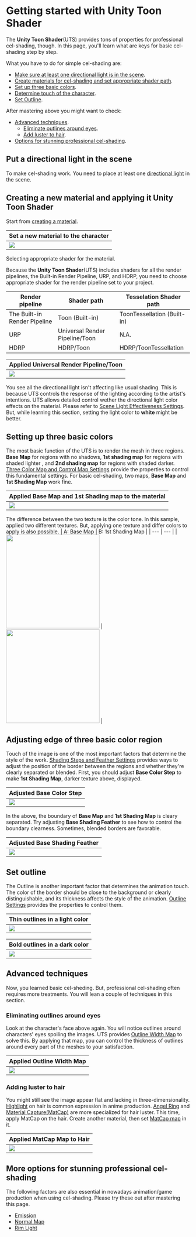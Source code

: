 # Getting started with Unity Toon Shader

The **Unity Toon Shader**(UTS) provides tons of properties for professional cel-shading, though. In this page, you'll learn what are keys for basic cel-shading step by step. 

What you have to do for simple cel-shading are:
* [Make sure at least one directional light is in the scene](#put-a-directional-light-in-the-scene).
* [Create materials for cel-shading and set appropriate shader path](#creating-a-new-material-and-applying-it-unity-toon-shader).
* [Set up three basic colors](#setting-up-three-basic-colors).
* [Determine touch of the character](#adjusting-edge-of-three-basic-color-region).
* [Set Outline](#set-outline).

After mastering above you might want to check:
* [Advanced techniques](#advanced-techniques).
  * [Eliminate outlines around eyes](#eliminating-outlines-around-eyes).
  * [Add luster to hair](#adding-luster-to-hair).
* [Options for stunning professional cel-shading](#more-options-for-stunning-professional-cel-shading).


## Put a directional light in the scene
To make cel-shading work. You need to place at least one [directional light](https://docs.unity3d.com/2022.2/Documentation/Manual/Lighting.html) in the scene.

## Creating a new material and applying it Unity Toon Shader

Start from [creating a material](https://docs.unity3d.com/2022.2/Documentation/Manual/materials-introduction.html).

| Set a new material to the character | 
| --- | 
| <img src="images/UrpLitMaterial.png"> | 

Selecting appropriate shader for the material. 

Because the **Unity Toon Shader**(UTS) includes shaders for all the render pipelines, the Built-in Render Pipeline, URP, and HDRP, you need to choose appropriate shader for the render pipeline set to your project.

| Render pipeline | Shader path | Tesselation Shader path |
|----|----|----|
|The Built-in Render Pipeline | Toon (Built-in) | ToonTessellation (Built-in) |
|URP | Universal Render Pipeline/Toon | N.A. |
|HDRP | HDRP/Toon | HDRP/ToonTessellation

| Applied Universal Render Pipeline/Toon | 
| --- | 
| <img src="images/AppliedUTS.png"> | 

You see all the directional light isn't affecting like usual shading. This is because UTS controls the response of the lighting according to the artist's intentions. UTS allows detailed control wether the directional light color effects on the material. Please refer to [Scene Light Effectiveness Settings](SceneLight.md). But, while learning this section, setting the light color to **white** might be better. 

## Setting up three basic colors

The most basic function of the UTS is to render the mesh in three regions. **Base Map** for regions with no shadows, **1st shading map** for regions with shaded lighter , and **2nd shading map** for regions with shaded darker. [Three Color Map and Control Map Settings](Basic.md) provide the properties to control this fundamental settings. For basic cel-shading, two maps, **Base Map** and **1st Shading Map** work fine.

| Applied Base Map and 1st Shading map to the material | 
| --- | 
| <img src="images/AppliedTextures.png"> | 

The difference between the two texture is the color tone. In this sample, applied two different textures. But, applying one texture and differ colors to apply is also possible.
| A: Base Map | B: 1st Shading Map | 
| --- |  --- |
| <img src="images/utc_all2_light.png" width=256> |  <img src="images/utc_all2_dark.png" width=256> | 



## Adjusting edge of three basic color region

Touch of the image is one of the most important factors that determine the style of the work. [Shading Steps and Feather Settings](ShadingStepAndFeather.md) provides  ways to adjust the position of the border between the regions and whether they're clearly separated or blended. First, you should adjust  **Base Color Step** to make  **1st Shading Map**, darker texture above, displayed.

| Adjusted Base Color Step | 
| --- | 
|<img src="images/WithoutOutline.png">  | 

In the above, the boundary of **Base Map** and **1st Shading Map** is cleary separated. Try adjusting **Base Shading Feather** to see how to control the boundary clearness. Sometimes, blended borders are favorable.

| Adjusted Base Shading Feather | 
| --- | 
| <img src="images/AdjustingFeather.png">  | 

## Set outline
The Outline is another important factor that determines the animation touch. The color of the border should be close to the background or clearly distinguishable, and its thickness affects the style of the animation. [Outline Settings](Outline.md) provides the properties to control them.

| Thin outlines in a light color | 
| --- | 
| <img src="images/ThinOutline2.png" >  | 

| Bold outlines in a dark color | 
| --- | 
| <img src="images/BoldOutline2.png" >  | 

## Advanced techniques
Now, you  learned basic cel-sheding. But, professional cel-shading often requires more treatments. You will lean a couple of techniques in this section.

### Eliminating outlines around eyes
Look at the character's face above again. You will notice outlines around characters' eyes spoiling the images. UTS provides  [Outline Width Map](Outline.md#outline-width-map) to solve this. By applying that map, you can control the thickness of outlines around every part of the meshes to your satisfaction.

| Applied Outline Width Map | 
| --- | 
| <img src="images/OutlineWidthMap3.png">  | 


### Adding luster to hair
You might still see the image  appear flat and lacking in three-dimensionality.
[Highlight](Highlight.md) on hair is common expression in anime production. 
[Angel Ring](AngelRing.md) and [Material Capture(MatCap)](MatCap.md) are more specialized for hair luster. This time, apply MatCap on the hair. Create another material, then set [MatCap map](MatCap.md#matcap-map) in it.

| Applied MatCap Map to Hair | 
| --- | 
| <img src="images/Luster3.png">  | 



## More options for stunning professional cel-shading
The following factors are also essential in nowadays animation/game production when using cel-shading. Please try these out after mastering this page.

* [Emission](Emission.md)
* [Normal Map](NormalMap.md)
* [Rim Light](Rimlight.md)

